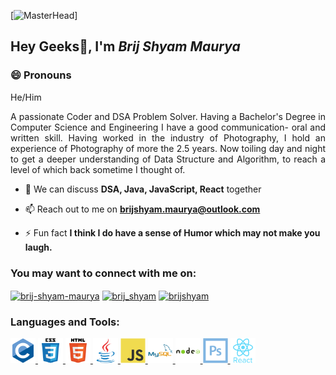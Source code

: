 
[![MasterHead](https://www.canva.com/design/DAFRqIqi-Oc/VmL2R6RENX5udHPiWW7EOA/watch?utm_content=DAFRqIqi-Oc&utm_campaign=designshare&utm_medium=link2&utm_source=sharebutton)]
<h2 align="left">Hey Geeks👋, I'm <i>Brij Shyam Maurya</i></h2>
<h3 color="Blue">😄 Pronouns </h3>
He/Him
<p align="justify">A passionate Coder and DSA Problem Solver. Having a Bachelor's Degree in Computer Science and Engineering I have a good communication- oral and written skill. Having worked in the industry of Photography, I hold an experience of Photography of more the 2.5 years. Now toiling day and night to get a deeper understanding of Data Structure and Algorithm, to reach a level of which back sometime I thought of.</p>

- 💬 We can discuss **DSA, Java, JavaScript, React** together

- 📫 Reach out to me on **brijshyam.maurya@outlook.com**

- ⚡ Fun fact **I think I do have a sense of Humor which may not make you laugh.**

<h3 align="left">You may want to connect with me on:</h3>
<p align="left">
<a href="https://linkedin.com/in/brij-shyam-maurya" target="blank"><img align="center" src="https://raw.githubusercontent.com/rahuldkjain/github-profile-readme-generator/master/src/images/icons/Social/linked-in-alt.svg" alt="brij-shyam-maurya" height="30" width="40" /></a>
<a href="https://www.hackerrank.com/brij_shyam" target="blank"><img align="center" src="https://raw.githubusercontent.com/rahuldkjain/github-profile-readme-generator/master/src/images/icons/Social/hackerrank.svg" alt="brij_shyam" height="30" width="40" /></a>
<a href="https://www.leetcode.com/brijshyam" target="blank"><img align="center" src="https://raw.githubusercontent.com/rahuldkjain/github-profile-readme-generator/master/src/images/icons/Social/leet-code.svg" alt="brijshyam" height="30" width="40" /></a>
</p>

<h3 align="left">Languages and Tools:</h3>
<p align="left"> <a href="https://www.cprogramming.com/" target="_blank" rel="noreferrer"> <img src="https://raw.githubusercontent.com/devicons/devicon/master/icons/c/c-original.svg" alt="c" width="40" height="40"/> </a> <a href="https://www.w3schools.com/css/" target="_blank" rel="noreferrer"> <img src="https://raw.githubusercontent.com/devicons/devicon/master/icons/css3/css3-original-wordmark.svg" alt="css3" width="40" height="40"/> </a> <a href="https://www.w3.org/html/" target="_blank" rel="noreferrer"> <img src="https://raw.githubusercontent.com/devicons/devicon/master/icons/html5/html5-original-wordmark.svg" alt="html5" width="40" height="40"/> </a> <a href="https://www.java.com" target="_blank" rel="noreferrer"> <img src="https://raw.githubusercontent.com/devicons/devicon/master/icons/java/java-original.svg" alt="java" width="40" height="40"/> </a> <a href="https://developer.mozilla.org/en-US/docs/Web/JavaScript" target="_blank" rel="noreferrer"> <img src="https://raw.githubusercontent.com/devicons/devicon/master/icons/javascript/javascript-original.svg" alt="javascript" width="40" height="40"/> </a> <a href="https://www.mysql.com/" target="_blank" rel="noreferrer"> <img src="https://raw.githubusercontent.com/devicons/devicon/master/icons/mysql/mysql-original-wordmark.svg" alt="mysql" width="40" height="40"/> </a> <a href="https://nodejs.org" target="_blank" rel="noreferrer"> <img src="https://raw.githubusercontent.com/devicons/devicon/master/icons/nodejs/nodejs-original-wordmark.svg" alt="nodejs" width="40" height="40"/> </a> <a href="https://www.photoshop.com/en" target="_blank" rel="noreferrer"> <img src="https://raw.githubusercontent.com/devicons/devicon/master/icons/photoshop/photoshop-line.svg" alt="photoshop" width="40" height="40"/> </a> <a href="https://reactjs.org/" target="_blank" rel="noreferrer"> <img src="https://raw.githubusercontent.com/devicons/devicon/master/icons/react/react-original-wordmark.svg" alt="react" width="40" height="40"/> </a> </p>


<!---
brijshyam/brijshyam is a ✨ special ✨ repository because its `README.md` (this file) appears on your GitHub profile.
You can click the Preview link to take a look at your changes.
--->
